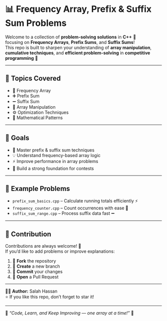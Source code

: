 # 📊 Frequency Array, Prefix & Suffix Sum Problems

Welcome to a collection of **problem-solving solutions** in **C++** 🎯  
focusing on **Frequency Arrays**, **Prefix Sums**, and **Suffix Sums**!  
This repo is built to sharpen your understanding of **array manipulation**,  
**cumulative techniques**, and **efficient problem-solving** in **competitive programming** 💪

---

## 📘 Topics Covered

* 🔢 Frequency Array  
* ➕ Prefix Sum  
* ➖ Suffix Sum  
* 🔄 Array Manipulation  
* ⚙️ Optimization Techniques  
* 🧮 Mathematical Patterns  

---

## 🎯 Goals

* 🚀 Master prefix & suffix sum techniques  
* 💡 Understand frequency-based array logic  
* ⚡ Improve performance in array problems  
* 🧠 Build a strong foundation for contests  

---

## 🧩 Example Problems

* `prefix_sum_basics.cpp` – Calculate running totals efficiently ⚡  
* `frequency_counter.cpp` – Count occurrences with ease 🔢  
* `suffix_sum_range.cpp` – Process suffix data fast ➖  

---

## 🤝 Contribution

Contributions are always welcome! 💬  
If you’d like to add problems or improve explanations:

1. 🍴 **Fork** the repository  
2. 🌿 **Create** a new branch  
3. 💾 **Commit** your changes  
4. 🔁 **Open** a Pull Request  

---

👨‍💻 **Author:** Salah Hassan  
⭐ If you like this repo, don’t forget to star it!

---

💬 *“Code, Learn, and Keep Improving — one array at a time!”* 💫
